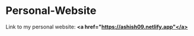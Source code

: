 # Personal-Website

Link to my personal website: <strong><a href="https://ashish09.netlify.app"</a></strong>
